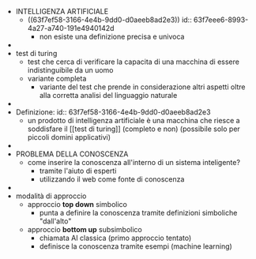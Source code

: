 - INTELLIGENZA ARTIFICIALE
	- ((63f7ef58-3166-4e4b-9dd0-d0aeeb8ad2e3))
	  id:: 63f7eee6-8993-4a27-a740-191e4940142d
		- non esiste una definizione precisa e univoca
-
- test di turing
	- test che cerca di verificare la capacita di una macchina di essere indistinguibile da un uomo
	- variante completa
		- variante del test che prende in considerazione altri aspetti oltre alla corretta analisi del linguaggio naturale
-
- Definizione:
  id:: 63f7ef58-3166-4e4b-9dd0-d0aeeb8ad2e3
	- un prodotto di intelligenza artificiale è una macchina che riesce a soddisfare il [[test di turing]] (completo e non) (possibile solo per piccoli domini applicativi)
-
- PROBLEMA DELLA CONOSCENZA
	- come inserire la conoscenza all'interno di un sistema inteligente?
		- tramite l'aiuto di esperti
		- utilizzando il web come fonte di conoscenza
-
- modalità di approccio
	- approccio  **top down** simbolico
		- punta a definire la conoscenza tramite definizioni simboliche "dall'alto"
	- approccio **bottom up** subsimbolico
		- chiamata AI classica (primo approccio tentato)
		- definisce la conoscenza tramite esempi (machine learning)